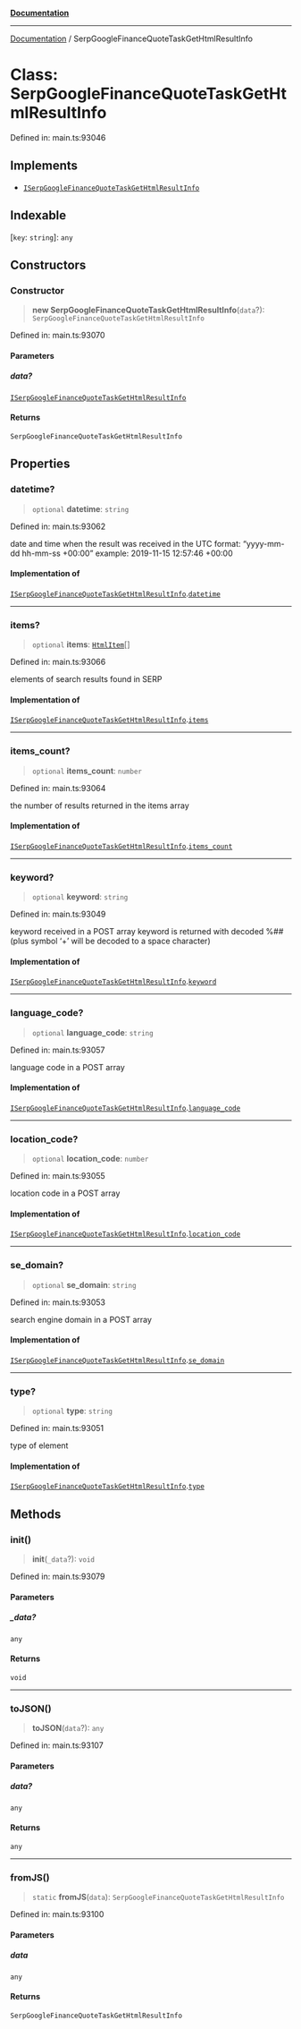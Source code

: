 [**Documentation**](../README.md)

***

[Documentation](../README.md) / SerpGoogleFinanceQuoteTaskGetHtmlResultInfo

# Class: SerpGoogleFinanceQuoteTaskGetHtmlResultInfo

Defined in: main.ts:93046

## Implements

- [`ISerpGoogleFinanceQuoteTaskGetHtmlResultInfo`](../interfaces/ISerpGoogleFinanceQuoteTaskGetHtmlResultInfo.md)

## Indexable

\[`key`: `string`\]: `any`

## Constructors

### Constructor

> **new SerpGoogleFinanceQuoteTaskGetHtmlResultInfo**(`data`?): `SerpGoogleFinanceQuoteTaskGetHtmlResultInfo`

Defined in: main.ts:93070

#### Parameters

##### data?

[`ISerpGoogleFinanceQuoteTaskGetHtmlResultInfo`](../interfaces/ISerpGoogleFinanceQuoteTaskGetHtmlResultInfo.md)

#### Returns

`SerpGoogleFinanceQuoteTaskGetHtmlResultInfo`

## Properties

### datetime?

> `optional` **datetime**: `string`

Defined in: main.ts:93062

date and time when the result was received
in the UTC format: “yyyy-mm-dd hh-mm-ss +00:00”
example:
2019-11-15 12:57:46 +00:00

#### Implementation of

[`ISerpGoogleFinanceQuoteTaskGetHtmlResultInfo`](../interfaces/ISerpGoogleFinanceQuoteTaskGetHtmlResultInfo.md).[`datetime`](../interfaces/ISerpGoogleFinanceQuoteTaskGetHtmlResultInfo.md#datetime)

***

### items?

> `optional` **items**: [`HtmlItem`](HtmlItem.md)[]

Defined in: main.ts:93066

elements of search results found in SERP

#### Implementation of

[`ISerpGoogleFinanceQuoteTaskGetHtmlResultInfo`](../interfaces/ISerpGoogleFinanceQuoteTaskGetHtmlResultInfo.md).[`items`](../interfaces/ISerpGoogleFinanceQuoteTaskGetHtmlResultInfo.md#items)

***

### items\_count?

> `optional` **items\_count**: `number`

Defined in: main.ts:93064

the number of results returned in the items array

#### Implementation of

[`ISerpGoogleFinanceQuoteTaskGetHtmlResultInfo`](../interfaces/ISerpGoogleFinanceQuoteTaskGetHtmlResultInfo.md).[`items_count`](../interfaces/ISerpGoogleFinanceQuoteTaskGetHtmlResultInfo.md#items_count)

***

### keyword?

> `optional` **keyword**: `string`

Defined in: main.ts:93049

keyword received in a POST array
keyword is returned with decoded %## (plus symbol ‘+’ will be decoded to a space character)

#### Implementation of

[`ISerpGoogleFinanceQuoteTaskGetHtmlResultInfo`](../interfaces/ISerpGoogleFinanceQuoteTaskGetHtmlResultInfo.md).[`keyword`](../interfaces/ISerpGoogleFinanceQuoteTaskGetHtmlResultInfo.md#keyword)

***

### language\_code?

> `optional` **language\_code**: `string`

Defined in: main.ts:93057

language code in a POST array

#### Implementation of

[`ISerpGoogleFinanceQuoteTaskGetHtmlResultInfo`](../interfaces/ISerpGoogleFinanceQuoteTaskGetHtmlResultInfo.md).[`language_code`](../interfaces/ISerpGoogleFinanceQuoteTaskGetHtmlResultInfo.md#language_code)

***

### location\_code?

> `optional` **location\_code**: `number`

Defined in: main.ts:93055

location code in a POST array

#### Implementation of

[`ISerpGoogleFinanceQuoteTaskGetHtmlResultInfo`](../interfaces/ISerpGoogleFinanceQuoteTaskGetHtmlResultInfo.md).[`location_code`](../interfaces/ISerpGoogleFinanceQuoteTaskGetHtmlResultInfo.md#location_code)

***

### se\_domain?

> `optional` **se\_domain**: `string`

Defined in: main.ts:93053

search engine domain in a POST array

#### Implementation of

[`ISerpGoogleFinanceQuoteTaskGetHtmlResultInfo`](../interfaces/ISerpGoogleFinanceQuoteTaskGetHtmlResultInfo.md).[`se_domain`](../interfaces/ISerpGoogleFinanceQuoteTaskGetHtmlResultInfo.md#se_domain)

***

### type?

> `optional` **type**: `string`

Defined in: main.ts:93051

type of element

#### Implementation of

[`ISerpGoogleFinanceQuoteTaskGetHtmlResultInfo`](../interfaces/ISerpGoogleFinanceQuoteTaskGetHtmlResultInfo.md).[`type`](../interfaces/ISerpGoogleFinanceQuoteTaskGetHtmlResultInfo.md#type)

## Methods

### init()

> **init**(`_data`?): `void`

Defined in: main.ts:93079

#### Parameters

##### \_data?

`any`

#### Returns

`void`

***

### toJSON()

> **toJSON**(`data`?): `any`

Defined in: main.ts:93107

#### Parameters

##### data?

`any`

#### Returns

`any`

***

### fromJS()

> `static` **fromJS**(`data`): `SerpGoogleFinanceQuoteTaskGetHtmlResultInfo`

Defined in: main.ts:93100

#### Parameters

##### data

`any`

#### Returns

`SerpGoogleFinanceQuoteTaskGetHtmlResultInfo`
